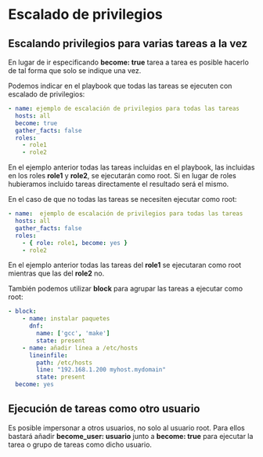 # Escalado de privilegios

## Escalando privilegios para varias tareas a la vez

En lugar de ir especificando **become: true** tarea a tarea es posible hacerlo de tal forma que solo se indique una vez.

Podemos indicar en el playbook que todas las tareas se ejecuten con escalado de privilegios:

```yaml
- name: ejemplo de escalación de privilegios para todas las tareas
  hosts: all
  become: true  
  gather_facts: false
  roles:
    - role1
    - role2
```

En el ejemplo anterior todas las tareas incluidas en el playbook, las incluidas en los roles **role1** y **role2**, se ejecutarán como root. Si en lugar de roles hubieramos incluido tareas directamente el resultado será el mismo.

En el caso de que no todas las tareas se necesiten ejecutar como root:

```yaml
- name:  ejemplo de escalación de privilegios para todas las tareas
  hosts: all
  gather_facts: false
  roles:
    - { role: role1, become: yes }
    - role2
```

En el ejemplo anterior todas las tareas del **role1** se ejecutaran como root mientras que las del **role2** no.

También podemos utilizar **block** para agrupar las tareas a ejecutar como root:

```yaml
- block:
    - name: instalar paquetes
      dnf:
        name: ['gcc', 'make']
        state: present
    - name: añadir línea a /etc/hosts
      lineinfile:
        path: /etc/hosts
        line: "192.168.1.200 myhost.mydomain"
        state: present
  become: yes
```

## Ejecución de tareas como otro usuario

Es posible impersonar a otros usuarios, no solo al usuario root. Para ellos bastará añadir **become_user: usuario** junto a **become: true** para ejecutar la tarea o grupo de tareas como dicho usuario.